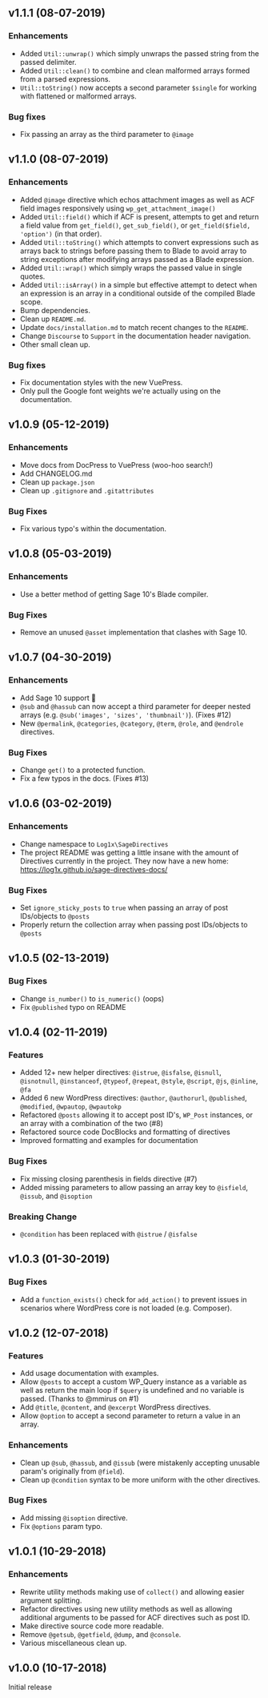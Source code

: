## v1.1.1 (08-07-2019)

### Enhancements
- Added `Util::unwrap()` which simply unwraps the passed string from the passed delimiter.
- Added `Util::clean()` to combine and clean malformed arrays formed from a parsed expressions.
- `Util::toString()` now accepts a second parameter `$single` for working with flattened or malformed arrays.

### Bug fixes
- Fix passing an array as the third parameter to `@image`

## v1.1.0 (08-07-2019)

### Enhancements
- Added `@image` directive which echos attachment images as well as ACF field images responsively using `wp_get_attachment_image()`
- Added `Util::field()` which if ACF is present, attempts to get and return a field value from `get_field()`, `get_sub_field()`, or `get_field($field, 'option')` (in that order).
- Added `Util::toString()` which attempts to convert expressions such as arrays back to strings before passing them to Blade to avoid array to string exceptions after modifying arrays passed as a Blade expression.
- Added `Util::wrap()` which simply wraps the passed value in single quotes.
- Added `Util::isArray()` in a simple but effective attempt to detect when an expression is an array in a conditional outside of the compiled Blade scope.
- Bump dependencies.
- Clean up `README.md`.
- Update `docs/installation.md` to match recent changes to the `README`.
- Change `Discourse` to `Support` in the documentation header navigation.
- Other small clean up.

### Bug fixes
- Fix documentation styles with the new VuePress.
- Only pull the Google font weights we're actually using on the documentation.

## v1.0.9 (05-12-2019)

### Enhancements
- Move docs from DocPress to VuePress (woo-hoo search!)
- Add CHANGELOG.md
- Clean up `package.json`
- Clean up `.gitignore` and `.gitattributes`

### Bug Fixes
- Fix various typo's within the documentation.

## v1.0.8 (05-03-2019)

### Enhancements
- Use a better method of getting Sage 10's Blade compiler.

### Bug Fixes
- Remove an unused `@asset` implementation that clashes with Sage 10.

## v1.0.7 (04-30-2019)

### Enhancements
- Add Sage 10 support 🎈 
- `@sub` and `@hassub` can now accept a third parameter for deeper nested arrays (e.g. `@sub('images', 'sizes', 'thumbnail')`). (Fixes #12)
- New `@permalink`, `@categories`, `@category`, `@term`, `@role`, and `@endrole` directives.

### Bug Fixes
- Change `get()` to a protected function.
- Fix a few typos in the docs. (Fixes #13)

## v1.0.6 (03-02-2019)

### Enhancements
- Change namespace to `Log1x\SageDirectives`
- The project README was getting a little insane with the amount of Directives currently in the project. They now have a new home: https://log1x.github.io/sage-directives-docs/

### Bug Fixes
- Set `ignore_sticky_posts` to `true` when passing an array of post IDs/objects to `@posts`
- Properly return the collection array when passing post IDs/objects to `@posts`

## v1.0.5 (02-13-2019)

### Bug Fixes
- Change `is_number()` to `is_numeric()` (oops)
- Fix `@published` typo on README

## v1.0.4 (02-11-2019)

### Features
- Added 12+ new helper directives: `@istrue`, `@isfalse`, `@isnull`, `@isnotnull`, `@instanceof`, `@typeof`, `@repeat`, `@style`, `@script`, `@js`, `@inline`, `@fa`
- Added 6 new WordPress directives: `@author`, `@authorurl`, `@published`, `@modified`, `@wpautop`, `@wpautokp`
- Refactored `@posts` allowing it to accept post ID's, `WP_Post` instances, or an array with a combination of the two (#8)
- Refactored source code DocBlocks and formatting of directives
- Improved formatting and examples for documentation

### Bug Fixes
- Fix missing closing parenthesis in fields directive (#7)
- Added missing parameters to allow passing an array key to `@isfield`, `@issub`, and `@isoption`

### Breaking Change
- `@condition` has been replaced with `@istrue` / `@isfalse`

## v1.0.3 (01-30-2019)

### Bug Fixes
- Add a `function_exists()` check for `add_action()` to prevent issues in scenarios where WordPress core is not loaded (e.g. Composer).

## v1.0.2 (12-07-2018)

### Features
- Add usage documentation with examples.
- Allow `@posts` to accept a custom WP_Query instance as a variable as well as return the main loop if `$query` is undefined and no variable is passed. (Thanks to @mmirus on #1)
- Add `@title`, `@content`, and `@excerpt` WordPress directives.
- Allow `@option` to accept a second parameter to return a value in an array.

### Enhancements
- Clean up `@sub`, `@hassub`, and `@issub` (were mistakenly accepting unusable param's originally from `@field`).
- Clean up `@condition` syntax to be more uniform with the other directives.

### Bug Fixes
- Add missing `@isoption` directive.
- Fix `@options` param typo.

## v1.0.1 (10-29-2018)

### Enhancements
- Rewrite utility methods making use of `collect()` and allowing easier argument splitting.
- Refactor directives using new utility methods as well as allowing additional arguments to be passed for ACF directives such as post ID.
- Make directive source code more readable.
- Remove `@getsub`, `@getfield`, `@dump`, and `@console`.
- Various miscellaneous clean up.

## v1.0.0 (10-17-2018)

Initial release
